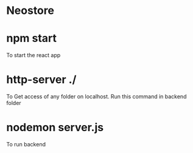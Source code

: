 # Neostore

# npm start
To start the react app

# http-server ./
To Get access of any folder on localhost. Run this command in backend folder

# nodemon server.js
To run backend
